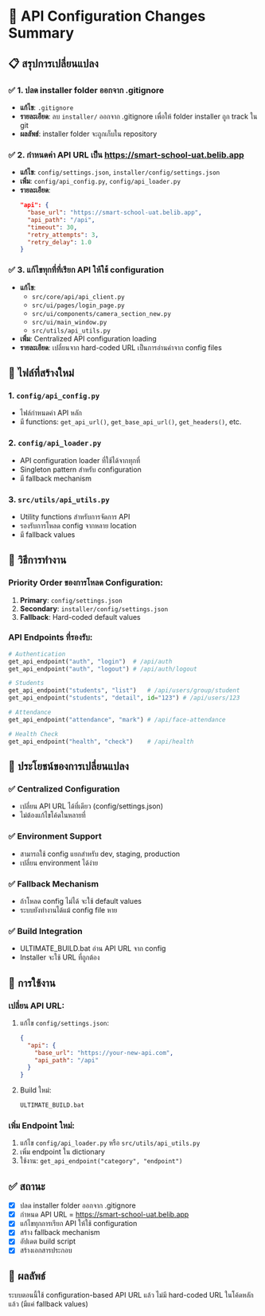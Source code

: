 # 🎯 API Configuration Changes Summary

## 📋 สรุปการเปลี่ยนแปลง

### ✅ 1. ปลด installer folder ออกจาก .gitignore
- **แก้ไข**: `.gitignore`
- **รายละเอียด**: ลบ `installer/` ออกจาก .gitignore เพื่อให้ folder installer ถูก track ใน git
- **ผลลัพธ์**: installer folder จะถูกเก็บใน repository

### ✅ 2. กำหนดค่า API URL เป็น https://smart-school-uat.belib.app
- **แก้ไข**: `config/settings.json`, `installer/config/settings.json`
- **เพิ่ม**: `config/api_config.py`, `config/api_loader.py`
- **รายละเอียด**: 
  ```json
  "api": {
    "base_url": "https://smart-school-uat.belib.app",
    "api_path": "/api",
    "timeout": 30,
    "retry_attempts": 3,
    "retry_delay": 1.0
  }
  ```

### ✅ 3. แก้ไขทุกที่ที่เรียก API ให้ใช้ configuration
- **แก้ไข**: 
  - `src/core/api/api_client.py`
  - `src/ui/pages/login_page.py`
  - `src/ui/components/camera_section_new.py`
  - `src/ui/main_window.py`
  - `src/utils/api_utils.py`
- **เพิ่ม**: Centralized API configuration loading
- **รายละเอียด**: เปลี่ยนจาก hard-coded URL เป็นการอ่านค่าจาก config files

## 🔧 ไฟล์ที่สร้างใหม่

### 1. `config/api_config.py`
- ไฟล์กำหนดค่า API หลัก
- มี functions: `get_api_url()`, `get_base_api_url()`, `get_headers()`, etc.

### 2. `config/api_loader.py`
- API configuration loader ที่ใช้ได้จากทุกที่
- Singleton pattern สำหรับ configuration
- มี fallback mechanism

### 3. `src/utils/api_utils.py`
- Utility functions สำหรับการจัดการ API
- รองรับการโหลด config จากหลาย location
- มี fallback values

## 🎯 วิธีการทำงาน

### Priority Order ของการโหลด Configuration:
1. **Primary**: `config/settings.json`
2. **Secondary**: `installer/config/settings.json`  
3. **Fallback**: Hard-coded default values

### API Endpoints ที่รองรับ:
```python
# Authentication
get_api_endpoint("auth", "login")  # /api/auth
get_api_endpoint("auth", "logout") # /api/auth/logout

# Students
get_api_endpoint("students", "list")   # /api/users/group/student
get_api_endpoint("students", "detail", id="123") # /api/users/123

# Attendance
get_api_endpoint("attendance", "mark") # /api/face-attendance

# Health Check
get_api_endpoint("health", "check")    # /api/health
```

## 🚀 ประโยชน์ของการเปลี่ยนแปลง

### ✅ **Centralized Configuration**
- เปลี่ยน API URL ได้ที่เดียว (config/settings.json)
- ไม่ต้องแก้ไขโค้ดในหลายที่

### ✅ **Environment Support**
- สามารถใช้ config แยกสำหรับ dev, staging, production
- เปลี่ยน environment ได้ง่าย

### ✅ **Fallback Mechanism**
- ถ้าโหลด config ไม่ได้ จะใช้ default values
- ระบบยังทำงานได้แม้ config file หาย

### ✅ **Build Integration**
- ULTIMATE_BUILD.bat อ่าน API URL จาก config
- Installer จะใช้ URL ที่ถูกต้อง

## 📝 การใช้งาน

### เปลี่ยน API URL:
1. แก้ไข `config/settings.json`:
   ```json
   {
     "api": {
       "base_url": "https://your-new-api.com",
       "api_path": "/api"
     }
   }
   ```

2. Build ใหม่:
   ```bash
   ULTIMATE_BUILD.bat
   ```

### เพิ่ม Endpoint ใหม่:
1. แก้ไข `config/api_loader.py` หรือ `src/utils/api_utils.py`
2. เพิ่ม endpoint ใน dictionary
3. ใช้งาน: `get_api_endpoint("category", "endpoint")`

## ✅ สถานะ

- [x] ปลด installer folder ออกจาก .gitignore
- [x] กำหนด API URL = https://smart-school-uat.belib.app  
- [x] แก้ไขทุกการเรียก API ให้ใช้ configuration
- [x] สร้าง fallback mechanism
- [x] อัปเดต build script
- [x] สร้างเอกสารประกอบ

## 🎉 ผลลัพธ์
ระบบตอนนี้ใช้ configuration-based API URL แล้ว ไม่มี hard-coded URL ในโค้ดหลักแล้ว (มีแค่ fallback values)
